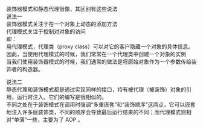 装饰器模式和静态代理很像，其区别有这些说法  
说法一  
装饰器模式关注于在一个对象上动态的添加方法  
代理模式关注于控制对对象的访问  
即：  
用代理模式，代理类（proxy class）可以对它的客户隐藏一个对象的具体信息。因此，当使用代理模式的时候，我们常常在一个代理类中创建一个对象的实例  
当我们使用装饰器模式的时候，我们通常的做法是将原始对象作为一个参数传给装饰者的构造器。

说法二  
静态代理和装饰模式都是通过实现同样的接口，持有被代理（被装饰）对象的引用，运行时注入。它们的编写是很相似的。  
不同之处在于装饰模式在调用时强调“多重嵌套”和“装饰顺序”这两点，它可以嵌套地注入许多层装饰类，不同的顺序会导致最后运行结果的不同；而代理模式则相对“单薄”一些，主要为了 AOP 。